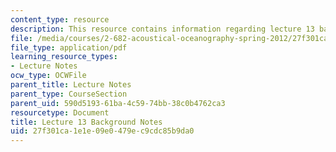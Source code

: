 ```yaml
---
content_type: resource
description: This resource contains information regarding lecture 13 background notes.
file: /media/courses/2-682-acoustical-oceanography-spring-2012/27f301ca1e1e09e0479ec9cdc85b9da0_MIT2_682S12_bglec13.pdf
file_type: application/pdf
learning_resource_types:
- Lecture Notes
ocw_type: OCWFile
parent_title: Lecture Notes
parent_type: CourseSection
parent_uid: 590d5193-61ba-4c59-74bb-38c0b4762ca3
resourcetype: Document
title: Lecture 13 Background Notes
uid: 27f301ca-1e1e-09e0-479e-c9cdc85b9da0
---
```

